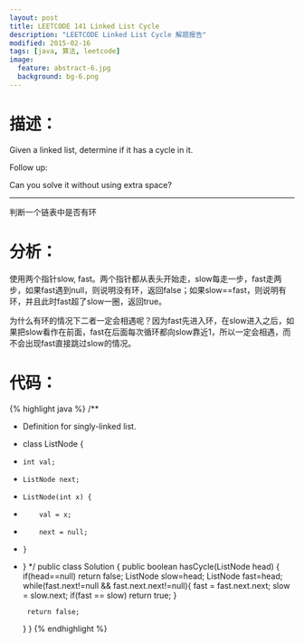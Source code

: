 ```yaml
---
layout: post
title: LEETCODE 141 Linked List Cycle
description: "LEETCODE Linked List Cycle 解题报告"
modified: 2015-02-16
tags: [java, 算法, leetcode]
image:
  feature: abstract-6.jpg
  background: bg-6.png
---
```


# 描述：
Given a linked list, determine if it has a cycle in it.

Follow up:

Can you solve it without using extra space?

---

判断一个链表中是否有环

<!--more-->

# 分析：

使用两个指针slow, fast。两个指针都从表头开始走，slow每走一步，fast走两步，如果fast遇到null，则说明没有环，返回false；如果slow==fast，则说明有环，并且此时fast超了slow一圈，返回true。

为什么有环的情况下二者一定会相遇呢？因为fast先进入环，在slow进入之后，如果把slow看作在前面，fast在后面每次循环都向slow靠近1，所以一定会相遇，而不会出现fast直接跳过slow的情况。

# 代码：
{% highlight java %}
/**
 * Definition for singly-linked list.
 * class ListNode {
 *     int val;
 *     ListNode next;
 *     ListNode(int x) {
 *         val = x;
 *         next = null;
 *     }
 * }
 */
public class Solution {
    public boolean hasCycle(ListNode head) {
        if(head==null) return false;
        ListNode slow=head;
        ListNode fast=head;
        while(fast.next!=null && fast.next.next!=null){
            fast = fast.next.next;
            slow = slow.next;
            if(fast == slow)
                return true;
        }

        return false;
    }
}
{% endhighlight %}